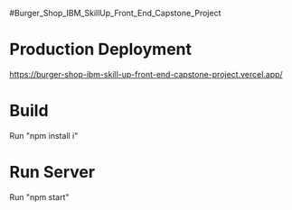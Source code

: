#Burger_Shop_IBM_SkillUp_Front_End_Capstone_Project

# Production Deployment
https://burger-shop-ibm-skill-up-front-end-capstone-project.vercel.app/

# Build
Run "npm install i"

# Run Server
Run "npm start"
